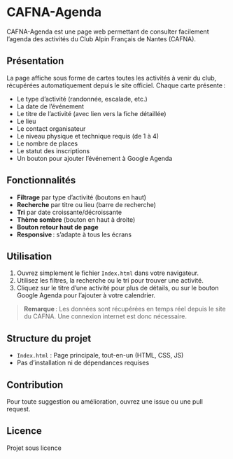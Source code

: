 # CAFNA-Agenda

CAFNA-Agenda est une page web permettant de consulter facilement l’agenda des activités du Club Alpin Français de Nantes (CAFNA).

## Présentation

La page affiche sous forme de cartes toutes les activités à venir du club, récupérées automatiquement depuis le site officiel. Chaque carte présente :

- Le type d’activité (randonnée, escalade, etc.)
- La date de l’événement
- Le titre de l’activité (avec lien vers la fiche détaillée)
- Le lieu
- Le contact organisateur
- Le niveau physique et technique requis (de 1 à 4)
- Le nombre de places
- Le statut des inscriptions
- Un bouton pour ajouter l’événement à Google Agenda

## Fonctionnalités

- **Filtrage** par type d’activité (boutons en haut)
- **Recherche** par titre ou lieu (barre de recherche)
- **Tri** par date croissante/décroissante
- **Thème sombre** (bouton en haut à droite)
- **Bouton retour haut de page**
- **Responsive** : s’adapte à tous les écrans

## Utilisation

1. Ouvrez simplement le fichier `Index.html` dans votre navigateur.
2. Utilisez les filtres, la recherche ou le tri pour trouver une activité.
3. Cliquez sur le titre d’une activité pour plus de détails, ou sur le bouton Google Agenda pour l’ajouter à votre calendrier.

> **Remarque** : Les données sont récupérées en temps réel depuis le site du CAFNA. Une connexion internet est donc nécessaire.

## Structure du projet

- `Index.html` : Page principale, tout-en-un (HTML, CSS, JS)
- Pas d’installation ni de dépendances requises

## Contribution

Pour toute suggestion ou amélioration, ouvrez une issue ou une pull request.

## Licence

Projet sous licence
